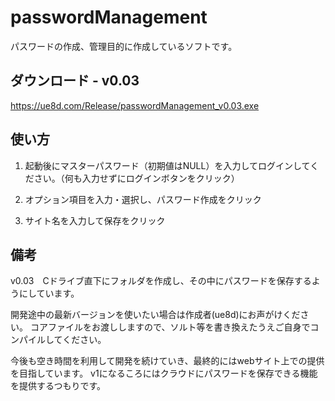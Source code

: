 # passwordManagement

パスワードの作成、管理目的に作成しているソフトです。

## ダウンロード - v0.03
https://ue8d.com/Release/passwordManagement_v0.03.exe

## 使い方
1. 起動後にマスターパスワード（初期値はNULL）を入力してログインしてください。（何も入力せずにログインボタンをクリック）

2. オプション項目を入力・選択し、パスワード作成をクリック

3. サイト名を入力して保存をクリック


## 備考
v0.03　Cドライブ直下にフォルダを作成し、その中にパスワードを保存するようにしています。

開発途中の最新バージョンを使いたい場合は作成者(ue8d)にお声がけください。
コアファイルをお渡ししますので、ソルト等を書き換えたうえご自身でコンパイルしてください。

今後も空き時間を利用して開発を続けていき、最終的にはwebサイト上での提供を目指しています。
v1になるころにはクラウドにパスワードを保存できる機能を提供するつもりです。
